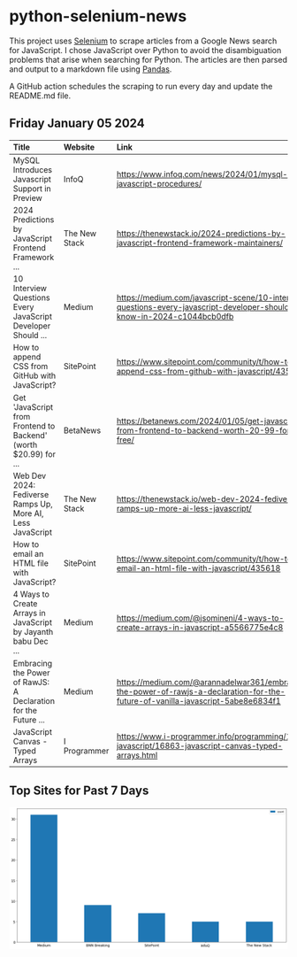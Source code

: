 # python-selenium-news

This project uses [Selenium](https://www.seleniumhq.org/) to scrape articles from a Google News search for JavaScript.
I chose JavaScript over Python to avoid the disambiguation problems that arise when searching for Python.
The articles are then parsed and output to a markdown file using [Pandas](https://pandas.pydata.org/).

A GitHub action schedules the scraping to run every day and update the README.md file.

## Friday January 05 2024


| Title                                                            | Website       | Link                                                                                                                             |
|:-----------------------------------------------------------------|:--------------|:---------------------------------------------------------------------------------------------------------------------------------|
| MySQL Introduces Javascript Support in Preview                   | InfoQ         | https://www.infoq.com/news/2024/01/mysql-javascript-procedures/                                                                  |
| 2024 Predictions by JavaScript Frontend Framework ...            | The New Stack | https://thenewstack.io/2024-predictions-by-javascript-frontend-framework-maintainers/                                            |
| 10 Interview Questions Every JavaScript Developer Should ...     | Medium        | https://medium.com/javascript-scene/10-interview-questions-every-javascript-developer-should-know-in-2024-c1044bcb0dfb           |
| How to append CSS from GitHub with JavaScript?                   | SitePoint     | https://www.sitepoint.com/community/t/how-to-append-css-from-github-with-javascript/435471                                       |
| Get 'JavaScript from Frontend to Backend' (worth $20.99) for ... | BetaNews      | https://betanews.com/2024/01/05/get-javascript-from-frontend-to-backend-worth-20-99-for-free/                                    |
| Web Dev 2024: Fediverse Ramps Up, More AI, Less JavaScript       | The New Stack | https://thenewstack.io/web-dev-2024-fediverse-ramps-up-more-ai-less-javascript/                                                  |
| How to email an HTML file with JavaScript?                       | SitePoint     | https://www.sitepoint.com/community/t/how-to-email-an-html-file-with-javascript/435618                                           |
| 4 Ways to Create Arrays in JavaScript  by Jayanth babu  Dec ...  | Medium        | https://medium.com/@jsomineni/4-ways-to-create-arrays-in-javascript-a5566775e4c8                                                 |
| Embracing the Power of RawJS: A Declaration for the Future ...   | Medium        | https://medium.com/@arannadelwar361/embracing-the-power-of-rawjs-a-declaration-for-the-future-of-vanilla-javascript-5abe8e6834f1 |
| JavaScript Canvas - Typed Arrays                                 | I Programmer  | https://www.i-programmer.info/programming/113-javascript/16863-javascript-canvas-typed-arrays.html                               |
## Top Sites for Past 7 Days

![Graph of Top Sites](https://raw.githubusercontent.com/dan-mba/python-selenium-news/main/last-week.png)
